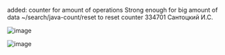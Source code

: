 added: counter for amount of operations
Strong enough for big amount of data 
~/search/java-count/reset to reset counter
334701
Сантоцкий И.С.

![image](https://github.com/user-attachments/assets/ee449d98-8e3e-4310-867d-953858658f3c)

![image](https://github.com/user-attachments/assets/895ab77d-63e1-44c5-9418-c723afbc6854)



